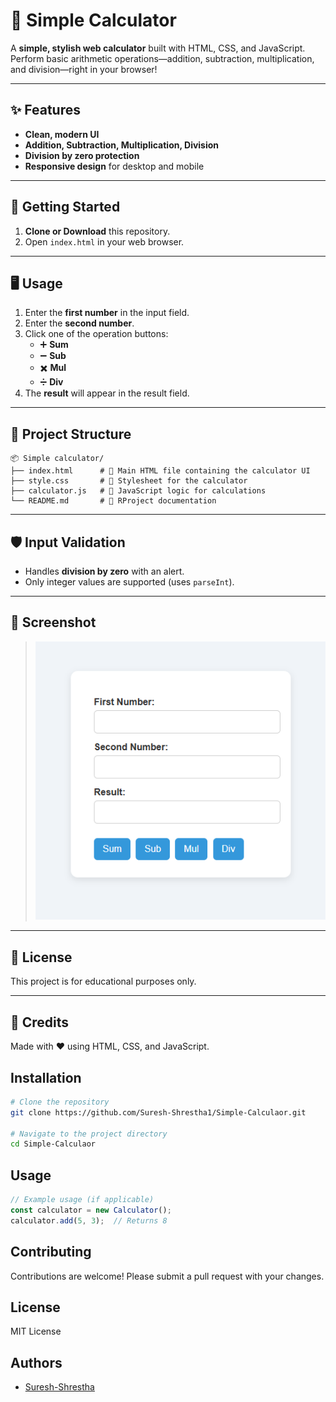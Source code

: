 # 🧮 Simple Calculator

A **simple, stylish web calculator** built with HTML, CSS, and JavaScript. Perform basic arithmetic operations—addition, subtraction, multiplication, and division—right in your browser!

---

## ✨ Features

- **Clean, modern UI**  
- **Addition, Subtraction, Multiplication, Division**
- **Division by zero protection**
- **Responsive design** for desktop and mobile

---

## 🚀 Getting Started

1. **Clone or Download** this repository.
2. Open `index.html` in your web browser.

---

## 🖥️ Usage

1. Enter the **first number** in the input field.
2. Enter the **second number**.
3. Click one of the operation buttons:
   - ➕ **Sum**
   - ➖ **Sub**
   - ✖️ **Mul**
   - ➗ **Div**
4. The **result** will appear in the result field.

---

## 📁 Project Structure

```
📦 Simple calculator/
├── index.html      # 📄 Main HTML file containing the calculator UI
├── style.css       # 🎨 Stylesheet for the calculator
├── calculator.js   # 📜 JavaScript logic for calculations
└── README.md       # 📘 RProject documentation
```

---

## 🛡️ Input Validation

- Handles **division by zero** with an alert.
- Only integer values are supported (uses `parseInt`).

---


## 📸 Screenshot

> ![Simple Calculator View](/calculator-screenshot.png)

---

## 📝 License

This project is for educational purposes only.

---

## 🙌 Credits

Made with ❤️ using HTML, CSS, and JavaScript.
## Installation
```bash
# Clone the repository
git clone https://github.com/Suresh-Shrestha1/Simple-Calculaor.git

# Navigate to the project directory
cd Simple-Calculaor
```

## Usage
```javascript
// Example usage (if applicable)
const calculator = new Calculator();
calculator.add(5, 3);  // Returns 8
```

## Contributing
Contributions are welcome! Please submit a pull request with your changes.

## License
MIT License

## Authors
- [Suresh-Shrestha](https://github.com/Suresh-Shrestha1)

